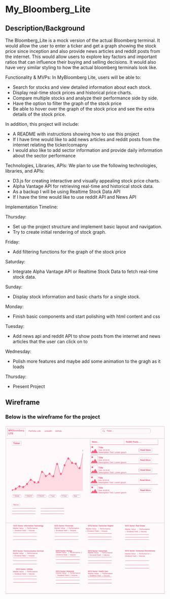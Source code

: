 # My_Bloomberg_Lite

## Description/Background

The Bloomberg_Lite is a mock version of the actual Bloomberg terminal. It would allow the user to enter a ticker and get a graph showing the stock price since inception and also provide news articles and reddit posts from the internet. This would allow users to explore key factors and important ratios that can influence their buying and selling decisions. It would also have very similar styling to how the actual bloomberg terminals look like.

Functionality & MVPs:
In MyBloomberg Lite, users will be able to:

- Search for stocks and view detailed information about each stock.
- Display real-time stock prices and historical price charts.
- Compare multiple stocks and analyze their performance side by side.
- Have the option to filter the graph of the stock price
- Be able to hover over the graph of the stock price and see the extra details of the stock price.

In addition, this project will include:

- A README with instructions showing how to use this project
- If I have time would like to add news articles and reddit posts from the internet relating the ticker/comapny
- I would also like to add sector information and provide daily information about the sector performance

Technologies, Libraries, APIs:
We plan to use the following technologies, libraries, and APIs:

- D3.js for creating interactive and visually appealing stock price charts.
- Alpha Vantage API for retrieving real-time and historical stock data.
- As a backup I will be using Realtime Stock Data API
- If I have the time would like to  use reddit API and News API

Implementation Timeline:

Thursday:

- Set up the project structure and implement basic layout and navigation.
- Try to create initial rendering of stock graph.

Friday:

- Add filtering functions for the graph of the stock price

Saturday:

- Integrate Alpha Vantage API or Realtime Stock Data to fetch real-time stock data.

Sunday:

- Display stock information and basic charts for a single stock.

Monday:

- Finish basic components and start polishing with html content and css

Tuesday:

- Add news api and reddit API to show posts from the internet and news articles that the user can click on to

Wednesday:

- Polish more features and maybe add some animation to the gragh as it loads

Thursday:

- Present Project

## Wireframe

### Below is the wireframe for the project

![ProjectWireframe](WireFrame.jpeg)
